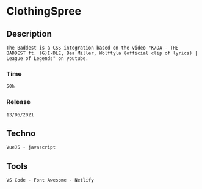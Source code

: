 # ClothingSpree

## Description
```
The Baddest is a CSS integration based on the video "K/DA - THE BADDEST ft. (G)I-DLE, Bea Miller, Wolftyla (official clip of lyrics) | League of Legends" on youtube.

```

### Time 
```
50h
```

### Release
```
13/06/2021
```
## Techno
```
VueJS - javascript

```

## Tools
```
VS Code - Font Awesome - Netlify

```

